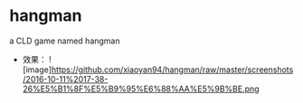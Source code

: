 # hangman
a CLD game named hangman
- 效果：
![image]https://github.com/xiaoyan94/hangman/raw/master/screenshots/2016-10-11%2017-38-26%E5%B1%8F%E5%B9%95%E6%88%AA%E5%9B%BE.png

